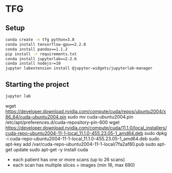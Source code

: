 # TFG

## Setup

```bash
conda create -n tfg python=3.8
conda install tensorflow-gpu==2.2.0
conda install pandas==1.1.2
pip install -r requirements.txt
conda install jupyterlab==2.2.6
conda install nodejs>=10
jupyter labextension install @jupyter-widgets/jupyterlab-manager
```

## Starting the project

```bash
jupyter lab
```

wget https://developer.download.nvidia.com/compute/cuda/repos/ubuntu2004/x86_64/cuda-ubuntu2004.pin
sudo mv cuda-ubuntu2004.pin /etc/apt/preferences.d/cuda-repository-pin-600
wget https://developer.download.nvidia.com/compute/cuda/11.1.0/local_installers/cuda-repo-ubuntu2004-11-1-local_11.1.0-455.23.05-1_amd64.deb
sudo dpkg -i cuda-repo-ubuntu2004-11-1-local_11.1.0-455.23.05-1_amd64.deb
sudo apt-key add /var/cuda-repo-ubuntu2004-11-1-local/7fa2af80.pub
sudo apt-get update
sudo apt-get -y install cuda



- each patient has one or more scans (up to 26 scans)
- each scan has multiple slices = images (min 16, max 690)
